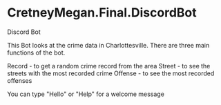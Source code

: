 # CretneyMegan.Final.DiscordBot

Discord Bot 

This Bot looks at the crime data in Charlottesville. 
There are three main functions of the bot. 

Record - to get a random crime record from the area
Street - to see the streets with the most recorded crime
Offense - to see the most recorded offenses

You can type "Hello" or "Help" for a welcome message
